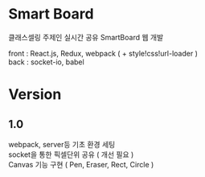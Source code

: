 # Smart Board

클래스셀링 주제인 실시간 공유 SmartBoard 웹 개발 <br />

front : React.js, Redux, webpack ( + style!css!url-loader ) <br />
back : socket-io, babel <br />

# Version

## 1.0
webpack, server등 기초 환경 세팅 <br />
socket을 통한 픽셀단위 공유 ( 개선 필요 ) <br />
Canvas 기능 구현 ( Pen, Eraser, Rect, Circle ) <br />
